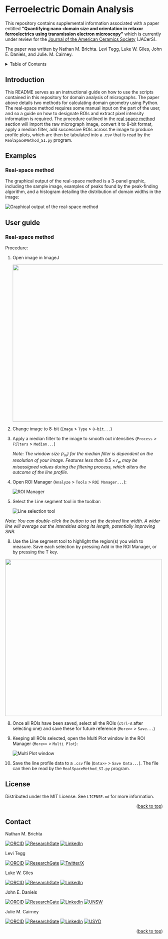 <a id="readme-top"></a>
# Ferroelectric Domain Analysis
This repository contains supplemental information associated with a paper entitled **"Quantifying nano-domain size and orientation in relaxor ferroelectrics using transmission electron microscopy"** which is currently under review for the [Journal of the American Ceramics Society](https://ceramics.onlinelibrary.wiley.com/journal/15512916) (JACerS). 

The paper was written by Nathan M. Brichta. Levi Tegg, Luke W. Giles, John E. Daniels, and Julie. M. Cairney.

<details>
  <summary>Table of Contents</summary>
  <ol>
    <li><a href="#introduction">Introduction</a>
    <li><a href="#examples">Examples</a></li>
    <li><a href="#user-guide">User guide</a></li>
    <li><a href="#license">License</a></li>
    <li><a href="#contact">Contact</a></li>
    
  </ol>
</details>


## Introduction
This README serves as an instructional guide on how to use the scripts contained in this repository for domain analysis of micrographs. The paper above details two methods for calculating domain geometry using Python. The real-space method requires some manual input on the part of the user, and so a guide on how to designate ROIs and extract pixel intensity information is required. The procedure outlined in the [real space method](#real-space-method) section will import the raw micrograph image, convert it to 8-bit format, apply a median filter, add successive ROIs across the image to produce profile plots, which are then be tabulated into a .csv that is read by the `RealSpaceMethod_SI.py` program.

## Examples
### Real-space method
The graphical output of the real-space method is a 3-panel graphic, including the sample image, examples of peaks found by the peak-finding algorithm, and a histogram detailing the distribution of domain widths in the image:

![Graphical output of the real-space method](README_files/RealSpaceMethod.png)


## User guide
### Real-space method
Procedure:
1. Open image in ImageJ

   <img src="README_files/raw_image.png" align="centre" height="500" width="500" >

   
3. Change image to 8-bit (`Image` > `Type` > `8-bit...`)
4. Apply a median filter to the image to smooth out intensities (`Process` > `Filters` > `Median...`)

   *Note: The window size (*$r_w$*) for the median filter is dependent on the resolution of your image. Features less than* $0.5 \times r_w$ *may be misassigned values during the filtering process, which alters the outcome of the line profile.*

6. Open ROI Manager (`Analyze` > `Tools` > `ROI Manager...`):
   
   ![ROI Manager](README_files/ROI_manager.png)
   
7. Select the Line segment tool in the toolbar:
   
   ![Line selection tool](README_files/line_tool.png)
	
 *Note: You can double-click the button to set the desired line width. A wider line will average out the intensities along its length, potentially improving SNR.*
 
8. Use the Line segment tool to highlight the region(s) you wish to measure. Save each selection by pressing Add in the ROI Manager, or by pressing the T key.

  <img src="README_files/roi_image.png" align="centre" height="500" width="500" >
  

8. Once all ROIs have been saved, select all the ROIs (`ctrl-A` after selecting one) and save these for future reference (`More>>` > `Save...`)
  
9. Keeping all ROIs selected, open the Multi Plot window in the ROI Manager (`More>>` > `Multi Plot`):

   ![Multi Plot window](README_files/multiplot.png)

10. Save the line profile data to a `.csv` file (`Data>>` > `Save Data...`). The file can then be read by the `RealSpaceMethod_SI.py` program.



<!-- LICENSE -->
## License

Distributed under the MIT License. See `LICENSE.md` for more information.

<p align="right">(<a href="#readme-top">back to top</a>)</p>

## Contact
Nathan M. Brichta 

  [![ORCID][orcid-shield]][orcid-nmb]
  [![ResearchGate][researchgate-shield]][rg-nmb]
  [![LinkedIn][linkedin-shield]][linkedin-nmb]

Levi Tegg 

  [![ORCID][orcid-shield]][orcid-lt]
  [![ResearchGate][researchgate-shield]][rg-lt]
  [![Twitter/X][twitter-shield]][twitter-levi]

Luke W. Giles 

  [![ORCID][orcid-shield]][orcid-lwg]
  [![ResearchGate][researchgate-shield]][rg-lwg]
  [![LinkedIn][linkedin-shield]][linkedin-lwg]

John E. Daniels 

  [![ORCID][orcid-shield]][orcid-jed]
  [![ResearchGate][researchgate-shield]][rg-jed]
  [![LinkedIn][linkedin-shield]][linkedin-jed]
  [![UNSW][unsw-shield]][unsw-profile]

Julie M. Cairney 

  [![ORCID][orcid-shield]][orcid-jmc]
  [![ResearchGate][researchgate-shield]][rg-jmc]
  [![LinkedIn][linkedin-shield]][linkedin-jmc]
  [![USYD][usyd-shield]][usyd-profile]

<p align="right">(<a href="#readme-top">back to top</a>)</p>

  <!-- MARKDOWN LINKS & IMAGES -->
<!-- https://www.markdownguide.org/basic-syntax/#reference-style-links -->
[orcid-shield]:https://img.shields.io/badge/orcid-A6CE39?style=Flat-square&logo=orcid&logoColor=white
[orcid-nmb]: https://orcid.org/0009-0008-0386-5292
[orcid-lt]: https://orcid.org/0000-0003-0496-8716
[orcid-lwg]: https://orcid.org/0000-0002-4858-1428
[orcid-jed]: https://orcid.org/0000-0002-4383-8482
[orcid-jmc]: https://orcid.org/0000-0003-4564-2675


[linkedin-shield]: https://img.shields.io/badge/LinkedIn-%230077B5.svg?style=Flat-square&logo=linkedin&logoColor=white
[linkedin-nmb]: https://www.linkedin.com/in/nathan-brichta/
[linkedin-lwg]: https://www.linkedin.com/in/luke-giles-360b74111/
[linkedin-jed]: https://www.linkedin.com/in/john-daniels-8260b0239/
[linkedin-jmc]: https://www.linkedin.com/in/julie-cairney-541a194/

[twitter-shield]: https://img.shields.io/badge/Twitter/X-%23000000.svg?style=for-the-badge&logo=X&logoColor=white
[twitter-levi]: https://twitter.com/ljtegg?lang=en

[researchgate-shield]: https://img.shields.io/badge/ResearchGate-00CCBB?style=Flat-square&logo=ResearchGate&logoColor=white
[rg-nmb]: https://www.researchgate.net/profile/Nathan-Brichta
[rg-lt]: https://www.researchgate.net/profile/Levi-Tegg
[rg-lwg]: https://www.researchgate.net/profile/Luke-Giles-2
[rg-jed]: https://www.researchgate.net/scientific-contributions/John-E-Daniels-30522271
[rg-jmc]: https://www.researchgate.net/profile/Julie-Cairney

[unsw-shield]: https://img.shields.io/badge/Staff_profile-UNSW-yellow
[unsw-profile]: https://www.unsw.edu.au/staff/john-daniels
[usyd-shield]: https://img.shields.io/badge/Staff_profile-USYD-orange
[usyd-profile]: https://www.sydney.edu.au/engineering/about/our-people/academic-staff/julie-cairney.html
